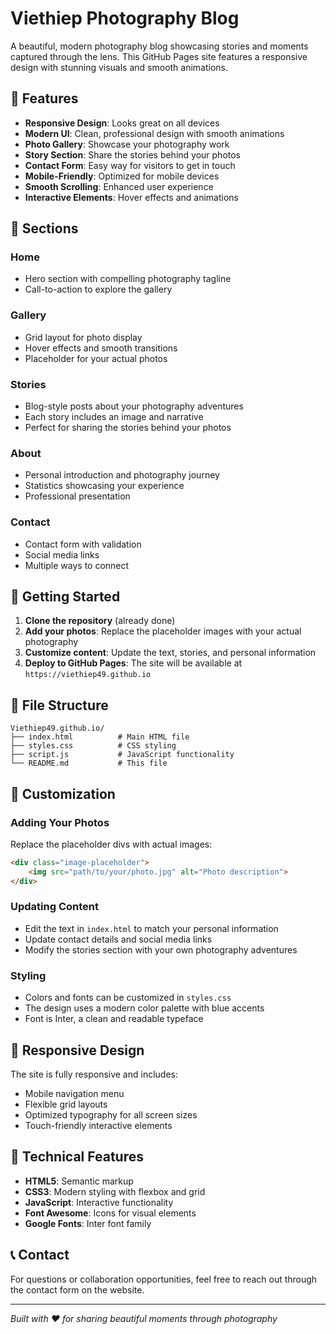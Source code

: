# Viethiep Photography Blog

A beautiful, modern photography blog showcasing stories and moments captured through the lens. This GitHub Pages site features a responsive design with stunning visuals and smooth animations.

## 🌟 Features

- **Responsive Design**: Looks great on all devices
- **Modern UI**: Clean, professional design with smooth animations
- **Photo Gallery**: Showcase your photography work
- **Story Section**: Share the stories behind your photos
- **Contact Form**: Easy way for visitors to get in touch
- **Mobile-Friendly**: Optimized for mobile devices
- **Smooth Scrolling**: Enhanced user experience
- **Interactive Elements**: Hover effects and animations

## 📸 Sections

### Home
- Hero section with compelling photography tagline
- Call-to-action to explore the gallery

### Gallery
- Grid layout for photo display
- Hover effects and smooth transitions
- Placeholder for your actual photos

### Stories
- Blog-style posts about your photography adventures
- Each story includes an image and narrative
- Perfect for sharing the stories behind your photos

### About
- Personal introduction and photography journey
- Statistics showcasing your experience
- Professional presentation

### Contact
- Contact form with validation
- Social media links
- Multiple ways to connect

## 🚀 Getting Started

1. **Clone the repository** (already done)
2. **Add your photos**: Replace the placeholder images with your actual photography
3. **Customize content**: Update the text, stories, and personal information
4. **Deploy to GitHub Pages**: The site will be available at `https://viethiep49.github.io`

## 📁 File Structure

```
Viethiep49.github.io/
├── index.html          # Main HTML file
├── styles.css          # CSS styling
├── script.js           # JavaScript functionality
└── README.md           # This file
```

## 🎨 Customization

### Adding Your Photos
Replace the placeholder divs with actual images:
```html
<div class="image-placeholder">
    <img src="path/to/your/photo.jpg" alt="Photo description">
</div>
```

### Updating Content
- Edit the text in `index.html` to match your personal information
- Update contact details and social media links
- Modify the stories section with your own photography adventures

### Styling
- Colors and fonts can be customized in `styles.css`
- The design uses a modern color palette with blue accents
- Font is Inter, a clean and readable typeface

## 📱 Responsive Design

The site is fully responsive and includes:
- Mobile navigation menu
- Flexible grid layouts
- Optimized typography for all screen sizes
- Touch-friendly interactive elements

## 🔧 Technical Features

- **HTML5**: Semantic markup
- **CSS3**: Modern styling with flexbox and grid
- **JavaScript**: Interactive functionality
- **Font Awesome**: Icons for visual elements
- **Google Fonts**: Inter font family

## 📞 Contact

For questions or collaboration opportunities, feel free to reach out through the contact form on the website.

---

*Built with ❤️ for sharing beautiful moments through photography*